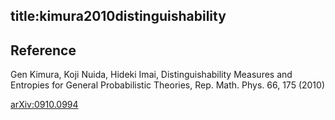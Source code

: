 title:kimura2010distinguishability
---

## Reference

Gen Kimura, Koji Nuida, Hideki Imai, Distinguishability Measures and Entropies for General Probabilistic Theories, Rep. Math. Phys. 66, 175 (2010)

[arXiv:0910.0994](https://arxiv.org/abs/0910.0994) 



